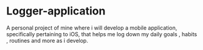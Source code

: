 # Logger-application
A personal project of mine where i will develop a mobile application, specifically pertaining to iOS, that helps me log down my daily goals , habits , routines and more as i develop.
